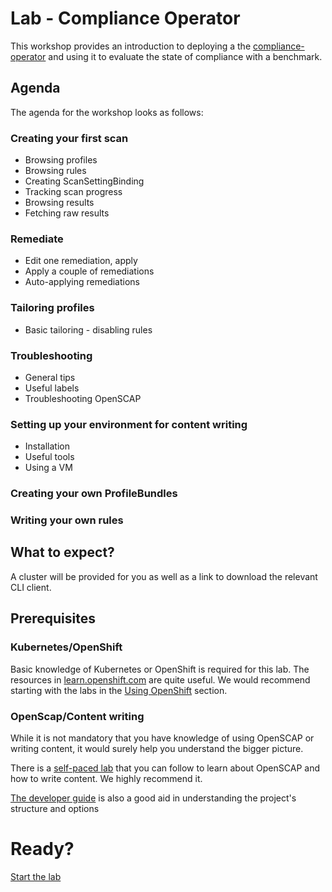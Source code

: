 Lab - Compliance Operator
=========================

This workshop provides an introduction to deploying a the
[compliance-operator](https://github.com/ComplianceAsCode/compliance-operator)
and using it to evaluate the state of compliance with a benchmark.

Agenda
------

The agenda for the workshop looks as follows:

### Creating your first scan

* Browsing profiles
* Browsing rules
* Creating ScanSettingBinding
* Tracking scan progress
* Browsing results
* Fetching raw results

### Remediate

 * Edit one remediation, apply
 * Apply a couple of remediations
 * Auto-applying remediations

### Tailoring profiles

 * Basic tailoring - disabling rules

### Troubleshooting

 * General tips
 * Useful labels
 * Troubleshooting OpenSCAP

 ### Setting up your environment for content writing

 * Installation
 * Useful tools
 * Using a VM

 ### Creating your own ProfileBundles

 ### Writing your own rules

What to expect?
---------------

A cluster will be provided for you as well as a link to download the relevant CLI client.

Prerequisites
-------------

### Kubernetes/OpenShift

Basic knowledge of Kubernetes or OpenShift is required for this lab. The
resources in [learn.openshift.com](https://learn.openshift.com/) are quite
useful. We would recommend starting with the labs in the
[Using OpenShift](https://learn.openshift.com/using-the-cluster/) section.

### OpenScap/Content writing
While it is not mandatory that you have knowledge of using OpenSCAP or writing
content, it would surely help you understand the bigger picture.

There is a [self-paced lab](https://github.com/RedHatDemos/SecurityDemos/tree/master/2019Labs/CustomSecurityContent/documentation)
that you can follow to learn about OpenSCAP and how to write content. We highly
recommend it.

[The developer guide](
https://github.com/ComplianceAsCode/content/blob/master/docs/manual/developer_guide.adoc)
is also a good aid in understanding the project's structure and options

Ready?
======

[Start the lab](workshop/content/index.md)
